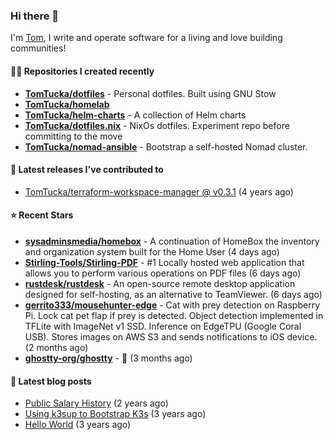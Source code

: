 ### Hi there 👋

I'm [Tom](https://tomwithers.dev), I write and operate software for a living and love building communities! 

#### 👨‍💻 Repositories I created recently
- **[TomTucka/dotfiles](https://github.com/TomTucka/dotfiles)** - Personal dotfiles. Built using  GNU Stow
- **[TomTucka/homelab](https://github.com/TomTucka/homelab)**
- **[TomTucka/helm-charts](https://github.com/TomTucka/helm-charts)** - A collection of Helm charts
- **[TomTucka/dotfiles.nix](https://github.com/TomTucka/dotfiles.nix)** - NixOs dotfiles. Experiment repo before committing to the move
- **[TomTucka/nomad-ansible](https://github.com/TomTucka/nomad-ansible)** - Bootstrap a self-hosted Nomad cluster.

#### 🚀 Latest releases I've contributed to


- [TomTucka/terraform-workspace-manager @ v0.3.1](https://github.com/TomTucka/terraform-workspace-manager/releases/tag/v0.3.1) (4 years ago)

#### ⭐ Recent Stars


- **[sysadminsmedia/homebox](https://github.com/sysadminsmedia/homebox)** - A continuation of HomeBox the inventory and organization system built for the Home User (4 days ago)
- **[Stirling-Tools/Stirling-PDF](https://github.com/Stirling-Tools/Stirling-PDF)** - #1 Locally hosted web application that allows you to perform various operations on PDF files (6 days ago)
- **[rustdesk/rustdesk](https://github.com/rustdesk/rustdesk)** - An open-source remote desktop application designed for self-hosting, as an alternative to TeamViewer. (6 days ago)
- **[gerrito333/mousehunter-edge](https://github.com/gerrito333/mousehunter-edge)** - Cat with prey detection on Raspberry Pi. Lock cat pet flap if prey is detected. Object detection implemented in TFLite with ImageNet v1 SSD. Inference on EdgeTPU (Google Coral USB). Stores images on AWS S3 and sends notifications to iOS device. (2 months ago)
- **[ghostty-org/ghostty](https://github.com/ghostty-org/ghostty)** - 👻 (3 months ago)

#### 📄 Latest blog posts
- [Public Salary History](https://tomwithers.dev/posts/public-salary-history/) (2 years ago)
- [Using k3sup to Bootstrap K3s](https://tomwithers.dev/posts/k3s-bootstrap/) (3 years ago)
- [Hello World](https://tomwithers.dev/posts/hello-world/) (3 years ago)
